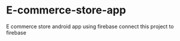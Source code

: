 # E-commerce-store-app
E commerce store android app using firebase 
connect this project to firebase
